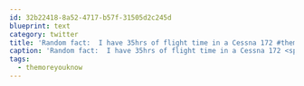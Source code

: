 ```yaml
---
id: 32b22418-8a52-4717-b57f-31505d2c245d
blueprint: text
category: twitter
title: 'Random fact:  I have 35hrs of flight time in a Cessna 172 #themoreyouknow'
caption: 'Random fact:  I have 35hrs of flight time in a Cessna 172 <span class="hashtag hashtag_local">#<a href="http://tweettemp.darylchymko.ca/?tag=themoreyouknow">themoreyouknow</a>'
tags:
  - themoreyouknow
---
```

